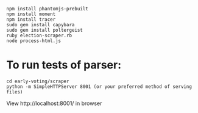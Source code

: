     npm install phantomjs-prebuilt
    npm install moment
    npm install tracer
    sudo gem install capybara
    sudo gem install poltergeist
    ruby election-scraper.rb
    node process-html.js


# To run tests of parser:
    cd early-voting/scraper
    python -m SimpleHTTPServer 8001 (or your preferred method of serving files)

View http://localhost:8001/ in browser
